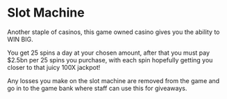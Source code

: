 # Slot Machine

Another staple of casinos, this game owned casino gives you the ability to WIN BIG. 

You get 25 spins a day at your chosen amount, after that you must pay $2.5bn per 25 spins you purchase, with each spin hopefully getting you closer to that juicy 100X jackpot!

Any losses you make on the slot machine are removed from the game and go in to the game bank where staff can use this for giveaways.

